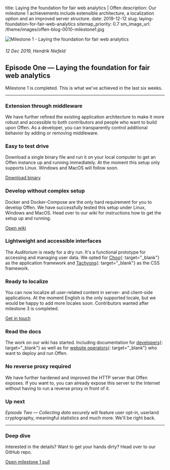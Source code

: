 title: Laying the foundation for fair web analytics | Offen
description: Our milestone 1 achievements include extensible architecture, a localization option and an improved server structure.
date: 2019-12-12
slug: laying-foundation-for-fair-web-analytics
sitemap_priority: 0.7
sm_image_url: /theme/images/offen-blog-0010-milestone1.jpg

<div class="larger-image">
<img alt="Milestone 1 - Laying the foundation for fair web analytics" class="mb5" src="/theme/images/offen-blog-0010-milestone1.jpg"/>
</div>

###### 12 Dec 2019, Hendrik Niefeld
## Episode One — Laying the foundation for fair web analytics
Milestone 1 is completed. This is what we've achieved in the last six weeks.

---

### Extension through middleware
We have further refined the existing application architecture to make it more robust and accessible to both contributors and people who want to build upon Offen. As a developer, you can transparently control additional behavior by adding or removing middleware.

### Easy to test drive
Download a single binary file and run it on your local computer to get an Offen instance up and running immediately. At the moment this setup only supports Linux. Windows and MacOS will follow soon.
<div class="mb5">
<a class="b link dim ph4 pv2 dib b--solid bw2 brd-cclr-mid-yellow fnt-cclr-mid-yellow" target="_blank" href="https://8342-180605180-gh.circle-artifacts.com/0/tmp/artifacts/offen-stable.tar.gz">Download binary</a>
</div>

### Develop without complex setup
Docker and Docker-Compose are the only hard requirement for you to develop Offen. We have successfully tested this setup under Linux, Windows and MacOS. Head over to our wiki for instructions how to get the setup up and running.
<div class="mb5">
<a class="b link dim ph4 pv2 dib b--solid bw2 brd-cclr-mid-yellow fnt-cclr-mid-yellow" target="_blank" href="https://github.com/offen/offen/wiki/Developing-offen#setup">Open wiki</a>
</div>

### Lightweight and accessible interfaces
The *Auditorium* is ready for a dry run. It's a functional prototype for accessing and managing user data. We opted for [Choo](https://choo.io/){: target="_blank"} as the application framework and [Tachyons](https://tachyons.io/){: target="_blank"} as the CSS framework.

### Ready to localize
You can now localize all user-related content in server- and client-side applications. At the moment English is the only supported locale, but we would be happy to add more locales soon. Contributors wanted after milestone 3 is completed.
<div class="mb5">
<a class="b link dim ph4 pv2 dib b--solid bw2 brd-cclr-mid-yellow fnt-cclr-mid-yellow" href="mailto:hioffen@posteo.de">Get in touch</a>
</div>

### Read the docs
The work on our wiki has started. Including documentation for [developers](https://github.com/offen/offen/wiki/Developing-offen){: target="_blank"} as well as for [website operators](https://github.com/offen/offen/wiki/Running-offen){: target="_blank"} who want to deploy and run Offen.

### No reverse proxy required
We have further hardened and improved the HTTP server that Offen exposes. If you want to, you can already expose this server to the Internet without having to run a reverse proxy in front of it.

### Up next
*Episode Two — Collecting data securely* will feature user opt-in, userland cryptography, meaningful statistics and much more. We'll be right back.

---

### Deep dive
Interested in the details? Want to get your hands dirty? Head over to our GitHub repo.
<div class="mb5">
<a class="b link dim ph4 pv2 dib b--solid bw2 brd-cclr-mid-black fnt-cclr-mid-black" target="_blank" href="https://github.com/offen/offen/pull/192">Open milestone 1 pull</a>
</div>
